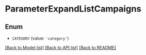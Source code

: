 # ParameterExpandListCampaigns


## Enum

* `CATEGORY` (value: `'category'`)

[[Back to Model list]](../README.md#documentation-for-models) [[Back to API list]](../README.md#documentation-for-api-endpoints) [[Back to README]](../README.md)


